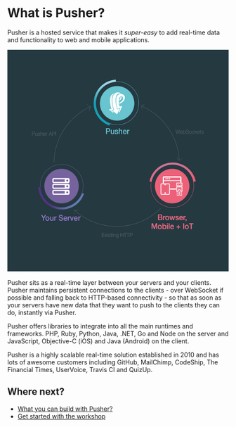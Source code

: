 # What is Pusher? <i class="fa fa-graduation-cap fa-2"></i>

Pusher is a hosted service that makes it *super-easy* to add real-time data and functionality to web and mobile applications.

![](../assets/img/pusher-circles.png)

Pusher sits as a real-time layer between your servers and your clients. Pusher maintains persistent connections to the clients - over WebSocket if possible and falling back to HTTP-based connectivity - so that as soon as your servers have new data that they want to push to the clients they can do, instantly via Pusher.

Pusher offers libraries to integrate into all the main runtimes and frameworks. PHP, Ruby, Python, Java, .NET, Go and Node on the server and JavaScript, Objective-C (iOS) and Java (Android) on the client.

Pusher is a highly scalable real-time solution established in 2010 and has lots of awesome customers including GitHub, MailChimp, CodeShip, The Financial Times, UserVoice, Travis CI and QuizUp.

## Where next?

* [What you can build with Pusher?](./pusher-use-cases.md)
* [Get started with the workshop](../getting-started/README.md)
